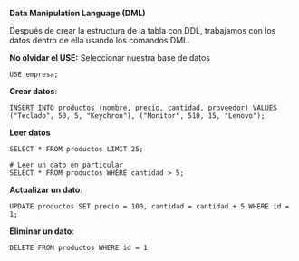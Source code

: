 **Data Manipulation Language (DML)**

Después de crear la estructura de la tabla con DDL, trabajamos con los datos dentro de ella usando los comandos DML.

**No olvidar el USE:** Seleccionar nuestra base de datos
```mysql
USE empresa;
```

**Crear datos**:
```mysql
INSERT INTO productos (nombre, precio, cantidad, proveedor) VALUES 
("Teclado", 50, 5, "Keychron"), ("Monitor", 510, 15, "Lenovo");
```

**Leer datos**
```mysql
SELECT * FROM productos LIMIT 25;

# Leer un dato en particular
SELECT * FROM productos WHERE cantidad > 5;
```

**Actualizar un dato**:
```mysql
UPDATE productos SET precio = 100, cantidad = cantidad + 5 WHERE id = 1;
```

**Eliminar un dato**:
```mysql
DELETE FROM productos WHERE id = 1
```